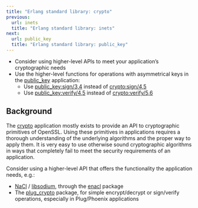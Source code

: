 ```yaml
---
title: "Erlang standard library: crypto"
previous:
  url: inets
  title: "Erlang standard library: inets"
next:
  url: public_key
  title: "Erlang standard library: public_key"
---
```


* Consider using higher-level APIs to meet your application’s cryptographic needs
* Use the higher-level functions for operations with asymmetrical keys in the [public_key](https://erlang.org/doc/man/public_key_app.html) application:
  * Use [public_key:sign/3,4](https://erlang.org/doc/man/public_key.html#sign-4) instead of [crypto:sign/4,5](https://erlang.org/doc/man/crypto.html#sign-5)
  * Use [public_key:verify/4,5](https://erlang.org/doc/man/public_key.html#verify-5) instead of [crypto:verify/5,6](https://erlang.org/doc/man/crypto.html#verify-6)

## Background

The [crypto](https://erlang.org/doc/man/crypto_app.html) application mostly exists to provide an API to cryptographic primitives of OpenSSL. Using these primitives in applications requires a thorough understanding of the underlying algorithms and the proper way to apply them. It is very easy to use otherwise sound cryptographic algorithms in ways that completely fail to meet the security requirements of an application.

Consider using a higher-level API that offers the functionality the application needs, e.g.:
* [NaCl](https://nacl.cr.yp.to/) / [libsodium](https://libsodium.org/), through the [enacl](https://hex.pm/packages/enacl) package
* The [plug_crypto](https://hex.pm/packages/plug_crypto) package, for simple encrypt/decrypt or sign/verify operations, especially in Plug/Phoenix applications
